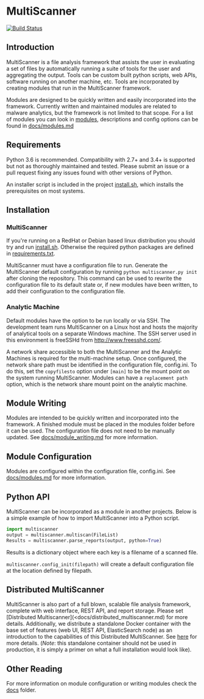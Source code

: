 MultiScanner
============
[![Build Status](https://travis-ci.org/mitre/multiscanner.svg)](https://travis-ci.org/mitre/multiscanner)

Introduction
------------
MultiScanner is a file analysis framework that assists the user in evaluating a set
of files by automatically running a suite of tools for the user and aggregating the output.
Tools can be custom built python scripts, web APIs, software running on another machine, etc.
Tools are incorporated by creating modules that run in the MultiScanner framework.

Modules are designed to be quickly written and easily incorporated into the framework.
Currently written and maintained modules are related to malware analytics, but the framework is not limited to that
scope. For a list of modules you can look in [modules](modules), descriptions and config
options can be found in [docs/modules.md](docs/modules.md)

Requirements
------------
Python 3.6 is recommended. Compatibility with 2.7+ and
3.4+ is supported but not as thoroughly maintained and tested. Please submit an issue
or a pull request fixing any issues found with other versions of Python.


An installer script is included in the project [install.sh](<install.sh>), which
installs the prerequisites on most systems.

Installation
------------
### MultiScanner ###
If you're running on a RedHat or Debian based linux distribution you should try and run
[install.sh](<install.sh>). Otherwise the required python packages are defined in
[requirements.txt](<requirements.txt>).

MultiScanner must have a configuration file to run. Generate the MultiScanner default
configuration by running `python multiscanner.py init` after cloning the repository.
This command can be used to rewrite the configuration file to its default state or,
if new modules have been written, to add their configuration to the configuration
file.

### Analytic Machine ###
Default modules have the option to be run locally or via SSH. The development team
runs MultiScanner on a Linux host and hosts the majority of analytical tools on
a separate Windows machine. The SSH server used in this environment is freeSSHd
from <http://www.freesshd.com/>. 

A network share accessible to both the MultiScanner and the Analytic Machines is
required for the multi-machine setup. Once configured, the network share path must
be identified in the configuration file, config.ini. To do this, set the `copyfilesto`
option under `[main]` to be the mount point on the system running MultiScanner.
Modules can have a `replacement path` option, which is the network share mount point
on the analytic machine.

Module Writing
--------------
Modules are intended to be quickly written and incorporated into the framework.
A finished module must be placed in the modules folder before it can be used. The
configuration file does not need to be manually updated. See [docs/module\_writing.md](<docs/module_writing.md>)
for more information.

Module Configuration
--------------------
Modules are configured within the configuration file, config.ini. See
[docs/modules.md](<docs/modules.md>) for more information.

Python API
----------
MultiScanner can be incorporated as a module in another projects. Below is a simple
example of how to import MultiScanner into a Python script.

``` python
import multiscanner
output = multiscanner.multiscan(FileList)
Results = multiscanner.parse_reports(output, python=True)
```

Results is a dictionary object where each key is a filename of a scanned file.

`multiscanner.config_init(filepath)` will create a default configuration file at
the location defined by filepath.

Distributed MultiScanner
------------------------
MultiScanner is also part of a full blown, scalable file analysis framework, complete with web interface, REST API, and report storage. Please set [Distributed Multiscanner](<docs/distributed_multiscanner.md) for more details. Additionally, we distribute a standalone Docker container with the base set of features (web UI, REST API, ElasticSearch node) as an introduction to the capabilities of this Distributed MultiScanner. See [here](<docs/docker_standalone.md>) for more details. (*Note*: this standalone container should not be used in production, it is simply a primer on what a full installation would look like).

Other Reading
-------------
For more information on module configuration or writing modules check the
[docs](<docs>) folder.
